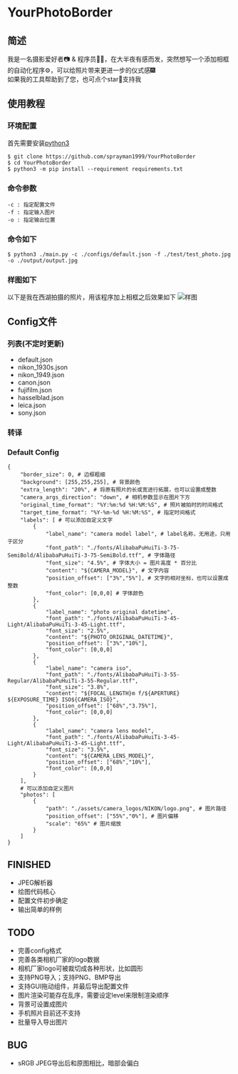 # YourPhotoBorder
## 简述
我是一名摄影爱好者📷 & 程序员🧑‍💻，在大半夜有感而发，突然想写一个添加相框的自动化程序⚙️，可以给照片带来更进一步的仪式感🎆  
如果我的工具帮助到了您，也可点个star🌟支持我  

## 使用教程
### 环境配置
首先需要安装[python3](https://www.python.org/downloads/)
```
$ git clone https://github.com/sprayman1999/YourPhotoBorder
$ cd YourPhotoBorder
$ python3 -m pip install --requirement requirements.txt
```

### 命令参数
```
-c : 指定配置文件
-f : 指定输入图片
-o : 指定输出位置
```

### 命令如下
```
$ python3 ./main.py -c ./configs/default.json -f ./test/test_photo.jpg -o ./output/output.jpg
```
### 样图如下
以下是我在西湖拍摄的照片，用该程序加上相框之后效果如下
![样图](https://github.com/sprayman1999/YourPhotoBorder/blob/main/output/output.jpg)




## Config文件
### 列表(不定时更新)
 - default.json
 - nikon_1930s.json
 - nikon_1949.json
 - canon.json
 - fujifilm.json
 - hasselblad.json
 - leica.json
 - sony.json



### 转译
### Default Config
```
{
    "border_size": 0, # 边框粗细
    "background": [255,255,255], # 背景颜色
    "extra_length": "20%", # 将原有照片的长或宽进行拓展，也可以设置成整数
    "camera_args_direction": "down", # 相机参数显示在图片下方
    "original_time_format": "%Y:%m:%d %H:%M:%S", # 照片被拍时的时间格式
    "target_time_format": "%Y-%m-%d %H:%M:%S", # 指定时间格式
    "labels": [ # 可以添加自定义文字
        {
            "label_name": "camera model label", # label名称，无用途，只用于区分
            "font_path": "./fonts/AlibabaPuHuiTi-3-75-SemiBold/AlibabaPuHuiTi-3-75-SemiBold.ttf", # 字体路径
            "font_size": "4.5%", # 字体大小 = 图片高度 * 百分比
            "content": "${CAMERA_MODEL}", # 文字内容
            "position_offset": ["3%","5%"], # 文字的相对坐标，也可以设置成整数
            "font_color": [0,0,0] # 字体颜色
        },
        {
            "label_name": "photo original datetime",
            "font_path": "./fonts/AlibabaPuHuiTi-3-45-Light/AlibabaPuHuiTi-3-45-Light.ttf",
            "font_size": "2.5%",
            "content": "${PHOTO_ORIGINAL_DATETIME}",
            "position_offset": ["3%","10%"],
            "font_color": [0,0,0]
        },
        {
            "label_name": "camera iso",
            "font_path": "./fonts/AlibabaPuHuiTi-3-55-Regular/AlibabaPuHuiTi-3-55-Regular.ttf",
            "font_size": "3.8%",
            "content": "${FOCAL_LENGTH}m f/${APERTURE} ${EXPOSURE_TIME} ISO${CAMERA_ISO}",
            "position_offset": ["68%","3.75%"],
            "font_color": [0,0,0]
        },
        {
            "label_name": "camera lens model",
            "font_path": "./fonts/AlibabaPuHuiTi-3-45-Light/AlibabaPuHuiTi-3-45-Light.ttf",
            "font_size": "3.5%",
            "content": "${CAMERA_LENS_MODEL}",
            "position_offset": ["68%","10%"],
            "font_color": [0,0,0]
        }
    ],
    # 可以添加自定义图片
    "photos": [
        {
            "path": "./assets/camera_logos/NIKON/logo.png", # 图片路径
            "position_offset": ["55%","0%"], # 图片偏移
            "scale": "65%" # 图片缩放
        }
    ]
}
```

## FINISHED
 - JPEG解析器
 - 绘图代码核心
 - 配置文件初步确定
 - 输出简单的样例

## TODO
 - 完善config格式
 - 完善各类相机厂家的logo数据
 - 相机厂家logo可被裁切成各种形状，比如圆形
 - 支持PNG导入；支持PNG、BMP导出
 - 支持GUI拖动组件，并最后导出配置文件
 - 图片渲染可能存在乱序，需要设定level来限制渲染顺序
 - 背景可设置成图片
 - 手机照片目前还不支持
 - 批量导入导出图片

## BUG
 - sRGB JPEG导出后和原图相比，暗部会偏白

